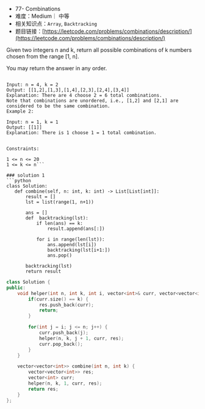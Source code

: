 
* 77- Combinations
* 难度：Medium｜ 中等
* 相关知识点：`Array`,  `Backtracking`
* 题目链接：[https://leetcode.com/problems/combinations/description/](https://leetcode.com/problems/combinations/description/)


Given two integers n and k, return all possible combinations of k numbers chosen from the range [1, n].

You may return the answer in any order.

 ```Example 1:

Input: n = 4, k = 2
Output: [[1,2],[1,3],[1,4],[2,3],[2,4],[3,4]]
Explanation: There are 4 choose 2 = 6 total combinations.
Note that combinations are unordered, i.e., [1,2] and [2,1] are considered to be the same combination.
Example 2:

Input: n = 1, k = 1
Output: [[1]]
Explanation: There is 1 choose 1 = 1 total combination.
 

Constraints:

1 <= n <= 20
1 <= k <= n```

### solution 1
```python
class Solution:
    def combine(self, n: int, k: int) -> List[List[int]]:
        result = []
        lst = list(range(1, n+1))

        ans = []
        def  backtracking(lst):
            if len(ans) == k:
                result.append(ans[:])
            
            for i in range(len(lst)):
                ans.append(lst[i])
                backtracking(lst[i+1:])
                ans.pop()
                
        backtracking(lst)
        return result
```

```c++
class Solution {
public:
    void helper(int n, int k, int i, vector<int>& curr, vector<vector<int>>& res) {
        if(curr.size() == k) {
            res.push_back(curr);
            return;
        }

        for(int j = i; j <= n; j++) {
            curr.push_back(j);
            helper(n, k, j + 1, curr, res);
            curr.pop_back();
        }
    }

    vector<vector<int>> combine(int n, int k) {
        vector<vector<int>> res;
        vector<int> curr;
        helper(n, k, 1, curr, res);
        return res;
    }
};
```


